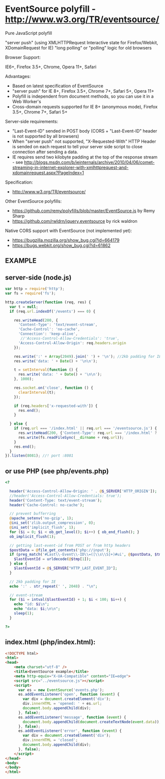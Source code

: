 EventSource polyfill - http://www.w3.org/TR/eventsource/
========================================================

  Pure JavaScript polyfill

  "server push" (using XMLHTTPRequest Interactive state for Firefox/Webkit, XDomainRequest for IE)
  "long polling" or "polling" logic for old browsers

  Browser Support:

  IE6+, Firefox 3.5+, Chrome, Opera 11+, Safari

  Advantages:

  * Based on latest specification of EventSource
  * "server push" for IE 8+, Firefox 3.5+, Chrome 7+, Safari 5+, Opera 11+
  * Polyfill is independent from document methods, so you can use it in a Web Worker's
  * Cross-domain requests supported for IE 8+ (anonymous mode), Firefox 3.5+, Chrome 7+, Safari 5+

  Server-side requirements:

  * "Last-Event-ID" sended in POST body (CORS + "Last-Event-ID" header is not supported by all browsers)
  * When "server push" not supported, "X-Requested-With" HTTP Header is sended on each request 
    to tell your server side script to close connection after sending a data.
  * IE requires send two kilobyte padding at the top of the response stream - see http://blogs.msdn.com/b/ieinternals/archive/2010/04/06/comet-streaming-in-internet-explorer-with-xmlhttprequest-and-xdomainrequest.aspx?PageIndex=1

  Specification:

  * http://www.w3.org/TR/eventsource/

  Other EventSource polyfills:

  * https://github.com/remy/polyfills/blob/master/EventSource.js by Remy Sharp
  * https://github.com/rwldrn/jquery.eventsource by rick waldron

  Native CORS support with EventSource (not implemented yet):

  * https://bugzilla.mozilla.org/show_bug.cgi?id=664179
  * https://bugs.webkit.org/show_bug.cgi?id=61862


EXAMPLE
-------



server-side (node.js)
---------------------

```javascript
var http = require('http');
var fs = require('fs');

http.createServer(function (req, res) {
  var t = null;
  if (req.url.indexOf('/events') === 0) {

    res.writeHead(200, {
      'Content-Type': 'text/event-stream',
      'Cache-Control': 'no-cache',
      'Connection': 'keep-alive',
       //'Access-Control-Allow-Credentials': 'true',
      'Access-Control-Allow-Origin': req.headers.origin
    });

    res.write(':' + Array(2049).join(' ') + '\n'); //2kb padding for IE
    res.write('data: ' + Date() + '\n\n');

    t = setInterval(function () {
      res.write('data: ' + Date() + '\n\n');
    }, 1000);

    res.socket.on('close', function () {
      clearInterval(t);
    });

    if (req.headers['x-requested-with']) {
      res.end();
    }

  } else {
    if (req.url === '/index.html' || req.url === '/eventsource.js') {
      res.writeHead(200, {'Content-Type': req.url === '/index.html' ? 'text/html' : 'text/javascript'});
      res.write(fs.readFileSync(__dirname + req.url));
    }
    res.end();
  }
}).listen(8081); //! port :8081
```

or use PHP (see php/events.php)
-------------------------------
```php
<?

  header('Access-Control-Allow-Origin: ' . @$_SERVER['HTTP_ORIGIN']);
  //header('Access-Control-Allow-Credentials: true');
  header('Content-Type: text/event-stream');
  header('Cache-Control: no-cache');

  // prevent bufferring
  @apache_setenv('no-gzip', 1);
  @ini_set('zlib.output_compression', 0);
  @ini_set('implicit_flush', 1);
  for ($i = 0; $i < ob_get_level(); $i++) { ob_end_flush(); }
  ob_implicit_flush(1);

  // getting last-event-id from POST or from http headers
  $postData = @file_get_contents('php://input');
  if (preg_match('#Last\\-Event\\-ID\\=([\\s\\S]+)#ui', @$postData, $tmp)) {
    $lastEventId = urldecode(@$tmp[1]);
  } else {
    $lastEventId = @$_SERVER["HTTP_LAST_EVENT_ID"];
  }

  // 2kb padding for IE
  echo ':' . str_repeat(' ', 2048) . "\n";

  // event-stream
  for ($i = intval($lastEventId) + 1; $i < 100; $i++) {
    echo "id: $i\n";
    echo "data: $i;\n\n";
    sleep(1);
  }

?>
```

index.html (php/index.html):
----------------------------
```html
<!DOCTYPE html>
<html>
<head>
    <meta charset="utf-8" />
    <title>EventSource example</title>
    <meta http-equiv="X-UA-Compatible" content="IE=edge">
    <script src="../eventsource.js"></script>
    <script>
      var es = new EventSource('events.php');
      es.addEventListener('open', function (event) {
        var div = document.createElement('div');
        div.innerHTML = 'opened: ' + es.url;
        document.body.appendChild(div);
      }, false);
      es.addEventListener('message', function (event) {
        document.body.appendChild(document.createTextNode(event.data));
      }, false);
      es.addEventListener('error', function (event) {
        var div = document.createElement('div');
        div.innerHTML = 'closed';
        document.body.appendChild(div);
      }, false);
    </script>
</head>
<body>
</body>
</html>
```
